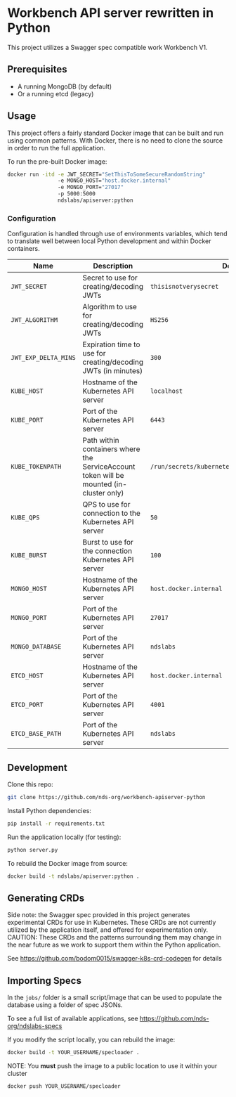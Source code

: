 # Workbench API server rewritten in Python
This project utilizes a Swagger spec compatible work Workbench V1.

## Prerequisites
* A running MongoDB (by default)
* Or a running etcd (legacy)

## Usage
This project offers a fairly standard Docker image that can be built and run using common patterns.
With Docker, there is no need to clone the source in order to run the full application.

To run the pre-built Docker image:
```bash
docker run -itd -e JWT_SECRET="SetThisToSomeSecureRandomString"
                -e MONGO_HOST="host.docker.internal"
                -e MONGO_PORT="27017" 
                -p 5000:5000 
                ndslabs/apiserver:python
```

### Configuration
Configuration is handled through use of environments variables, which tend to translate well between local Python
development and within Docker containers.

| Name  | Description | Default |
| ------------- | ------------- | ------------- |
| `JWT_SECRET`  | Secret to use for creating/decoding JWTs  | `thisisnotverysecret`  |
| `JWT_ALGORITHM`  | Algorithm to use for creating/decoding JWTs  | `HS256`  |
| `JWT_EXP_DELTA_MINS`  | Expiration time to use for creating/decoding JWTs (in minutes)  | `300`  |
| `KUBE_HOST`  | Hostname of the Kubernetes API server  | `localhost`  |
| `KUBE_PORT`  | Port of the Kubernetes API server  | `6443`  |
| `KUBE_TOKENPATH`  | Path within containers where the ServiceAccount token will be mounted (in-cluster only)  | `/run/secrets/kubernetes.io/serviceaccount/token`  |
| `KUBE_QPS`  | QPS to use for connection to the Kubernetes API server  | `50`  |
| `KUBE_BURST`  | Burst to use for the connection Kubernetes API server  | `100`  |
| `MONGO_HOST`  | Hostname of the Kubernetes API server  | `host.docker.internal`  |
| `MONGO_PORT`  | Port of the Kubernetes API server  | `27017`  |
| `MONGO_DATABASE`  | Port of the Kubernetes API server  | `ndslabs`  |
| `ETCD_HOST`  | Hostname of the Kubernetes API server  | `host.docker.internal`  |
| `ETCD_PORT`  | Port of the Kubernetes API server  | `4001`  |
| `ETCD_BASE_PATH`  | Port of the Kubernetes API server  | `ndslabs`  |


## Development
Clone this repo:
```bash
git clone https://github.com/nds-org/workbench-apiserver-python
```

Install Python dependencies:
```bash
pip install -r requirements.txt
```

Run the application locally (for testing):
```bash
python server.py
```

To rebuild the Docker image from source:
```bash
docker build -t ndslabs/apiserver:python .
```

## Generating CRDs
Side note: the Swagger spec provided in this project generates experimental CRDs for use in Kubernetes. These CRDs are not currently utilized by the application itself, and offered for experimentation only. CAUTION: These CRDs and the patterns surrounding them may change in the near future as we work to support them within the Python application.

See https://github.com/bodom0015/swagger-k8s-crd-codegen for details

## Importing Specs
In the `jobs/` folder is a small script/image that can be used to populate the database using a folder of spec JSONs.

To see a full list of available applications, see https://github.com/nds-org/ndslabs-specs

If you modify the script locally, you can rebuild the image:
```bash
docker build -t YOUR_USERNAME/specloader .
```

NOTE: You **must** push the image to a public location to use it within your cluster
```bash
docker push YOUR_USERNAME/specloader
```
